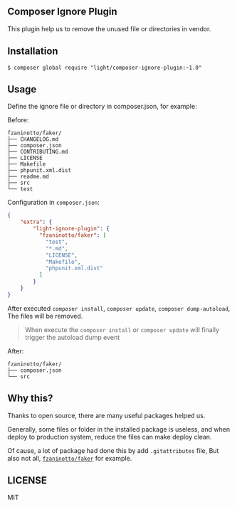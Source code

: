 Composer Ignore Plugin
----

This plugin help us to remove the unused file or directories in vendor.

## Installation

```
$ composer global require "light/composer-ignore-plugin:~1.0"
```

## Usage

Define the ignore file or directory in composer.json, for example:

Before:

```
fzaninotto/faker/
├── CHANGELOG.md
├── composer.json
├── CONTRIBUTING.md
├── LICENSE
├── Makefile
├── phpunit.xml.dist
├── readme.md
├── src
└── test
```

Configuration in `composer.json`:

```json
{
	"extra": {
		"light-ignore-plugin": {
    	  "fzaninotto/faker": [
    	  	"test", 
    	  	"*.md", 
    	  	"LICENSE",
    	  	"Makefile",
    	  	"phpunit.xml.dist"
    	  ]
    	}
	}
}

```

After executed `composer install`, `composer update`, `composer dump-autoload`, The files will be removed.

> When execute the `composer install` or `composer update` will finally trigger the autoload dump event

After:

```
fzaninotto/faker/
├── composer.json
└── src
```

## Why this?

Thanks to open source, there are many useful packages helped us. 

Generally, some files or folder in the installed package is useless, and when deploy to production system, reduce the files can make deploy clean.

Of cause, a lot of package had done this by add `.gitattributes` file, But also not all, [`fzaninotto/faker`](https://github.com/fzaninotto/Faker/pull/1085) for example.

## LICENSE

MIT


